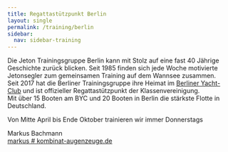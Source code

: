 ```yaml
---
title: Regattastützpunkt Berlin
layout: single
permalink: /training/berlin
sidebar:
  nav: sidebar-training
---
```

Die Jeton Trainingsgruppe Berlin kann mit Stolz auf eine fast 40 Jährige Geschichte zurück blicken. Seit 1985 finden sich jede Woche motivierte Jetonsegler zum gemeinsamen Training auf dem Wannsee zusammen.  
Seit 2017 hat die Berliner Trainingsgruppe ihre Heimat im [Berliner Yacht-Club][BYC] und ist offizieller Regattastützpunkt der Klassenvereinigung.  
Mit über 15 Booten am BYC und 20 Booten in Berlin die stärkste Flotte in Deutschland.  

Von Mitte April bis Ende Oktober trainieren wir immer Donnerstags

Markus Bachmann  
<i class="fas fa-fw fa-envelope-square" aria-hidden="true"></i><a href="javascript:location.href='mailto:' + ['markus','kombinat-augenzeuge.de'].join('@')" aria-label="email">markus # kombinat-augenzeuge.de</a>   



[BYC]: https://www.byc.berlin/freizeitsport  "Der Club mit perfekter Lage mit Zugang zur Havel und Wannsee, sowie dem schönsten Blick auf den Sonnenuntergang."